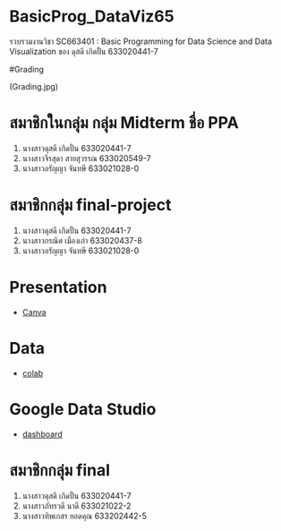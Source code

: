 # BasicProg_DataViz65
รวบรวมงานวิชา SC663401 : Basic Programming for Data Science and Data Visualization ของ ดุสดี เกิดปั้น 633020441-7

#Grading

(Grading.jpg)

#  สมาชิกในกลุ่ม กลุ่ม Midterm ชื่อ PPA
1. นางสาวดุสดี เกิดปั้น 633020441-7
2. นางสาวจีรสุดา สายสุวรรณ 633020549-7
3. นางสาวอรัญญา จันทษี 633021028-0

# สมาชิกกลุ่ม final-project
1. นางสาวดุสดี เกิดปั้น 633020441-7
2. นางสาวกรณิศ เมืองเก่า 633020437-8
3. นางสาวอรัญญา จันทษี 633021028-0


# Presentation
* [Canva](https://www.canva.com/design/DAFRbwM82ss/fdjLijjXYDrZ0W02nAyhug/view?utm_content=DAFRbwM82ss&utm_campaign=designshare&utm_medium=link2&utm_source=sharebutton)

# Data 
* [colab](https://colab.research.google.com/drive/1y2aFleTepOQEIpv1P7qIe4Y9qdVmLlFj?usp=sharing)

# Google Data Studio
* [dashboard](https://datastudio.google.com/reporting/6074990c-53a8-4485-a203-5020f570c4ad)

# สมาชิกกลุ่ม final
1. นางสาวดุสดี เกิดปั้น 633020441-7
2. นางสาวภัทรวดี นาดี 633021022-2
3. นางสาวทิพเกสร ยอดคุณ 633202442-5
